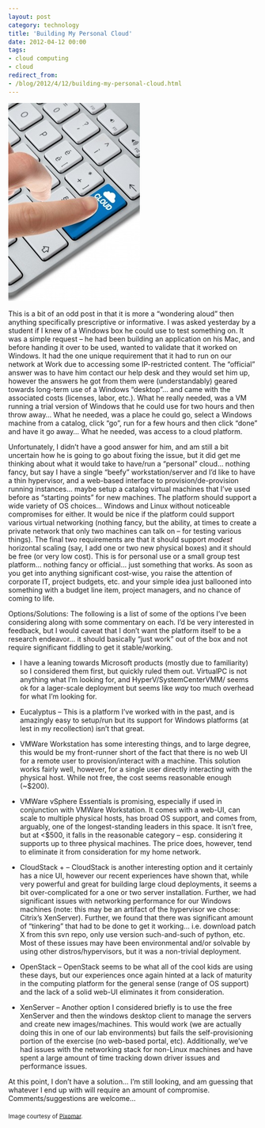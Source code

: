 ```yaml
---
layout: post
category: technology
title: 'Building My Personal Cloud'
date: 2012-04-12 00:00
tags:
- cloud computing
- cloud
redirect_from:
- /blog/2012/4/12/building-my-personal-cloud.html
---
```

<img alt='Cloud' src='/images/78881z2p31zg232.jpg' class='blogimage img-responsive'>

This is a bit of an odd post in that it is more a “wondering aloud” then anything specifically prescriptive or
informative. I was asked yesterday by a student if I knew of a Windows box he could use to test something on. It was a
simple request – he had been building an application on his Mac, and before handing it over to be used, wanted to
validate that it worked on Windows. It had the one unique requirement that it had to run on our network at Work due to
accessing some IP-restricted content.  The “official” answer was to have him contact our help desk and they would set
him up, however the answers he got from them were (understandably) geared towards long-term use of a Windows “desktop”…
and came with the associated costs (licenses, labor, etc.). What he really needed, was a VM running a trial version of
Windows that he could use for two hours and then throw away… What he needed, was a place he could go, select a Windows
machine from a catalog, click “go”, run for a few hours and then click “done” and have it go away… What he needed, was
access to a cloud platform.

Unfortunately, I didn’t have a good answer for him, and am still a bit uncertain how he is going to go about fixing
the issue, but it did get me thinking about what it would take to have/run a “personal” cloud… nothing fancy, but say I
have a single “beefy” workstation/server and I’d like to have a thin hypervisor, and a web-based interface to
provision/de-provision running instances… maybe setup a catalog virtual machines that I’ve used before as “starting
points” for new machines. The platform should support a wide variety of OS choices… Windows and Linux without
noticeable compromises for either. It would be nice if the platform could support various virtual networking (nothing
fancy, but the ability, at times to create a private network that only two machines can talk on – for testing various
things). The final two requirements are that it should support *modest* horizontal scaling (say, I add one or two new
physical boxes) and it should be free (or very low cost). This is for personal use or a small group test platform…
nothing fancy or official… just something that works. As soon as you get into anything significant cost-wise, you
raise the attention of corporate IT, project budgets, etc. and your simple idea just ballooned into something with a
budget line item, project managers, and no chance of coming to life.

Options/Solutions: The following is a list of some of the options I’ve been considering along with some commentary on
each. I’d be very interested in feedback, but I would caveat that I don’t want the platform itself to be a research
endeavor… it should basically “just work” out of the box and not require significant fiddling to get it stable/working.

* I have a leaning towards Microsoft products (mostly due to familiarity) so I considered them first, but quickly ruled
them out. VirtualPC is not anything what I’m looking for, and HyperV/SystemCenterVMM/<insertManyMoreAcronymsHere> seems
ok for a lager-scale deployment but seems like *way* too much overhead for what I’m looking for.

* Eucalyptus – This is a platform I’ve worked with in the past, and is amazingly easy to setup/run but its support for
Windows platforms (at lest in my recollection) isn’t that great.

* VMWare Workstation has some interesting things, and to large degree, this would be my front-runner short of the fact
that there is no web UI for a remote user to provision/interact with a machine. This solution works fairly well,
however, for a single user directly interacting with the physical host. While not free, the cost seems reasonable
enough (~$200).

* VMWare vSphere Essentials is promising, especially if used in conjunction with VMWare Workstation. It comes with a
web-UI, can scale to multiple physical hosts, has broad OS support, and comes from, arguably, one of the
longest-standing leaders in this space. It isn’t free, but at <$500, it falls in the reasonable category – esp.
considering it supports up to three physical machines. The price does, however, tend to eliminate it from consideration
for my home network.

* CloudStack + <nameYourHypervisor> – CloudStack is another interesting option and it certainly has a nice UI, however
our recent experiences have shown that, while very powerful and great for building large cloud deployments, it seems a
bit over-complicated for a one or two server installation. Further, we had significant issues with networking
performance for our Windows machines (note: this may be an artifact of the hypervisor we chose: Citrix’s XenServer).
Further, we found that there was significant amount of “tinkering” that had to be done to get it working… i.e. download
patch X from this svn repo, only use version such-and-such of python, etc. Most of these issues may have been
environmental and/or solvable by using other distros/hypervisors, but it was a non-trivial deployment.

* OpenStack – OpenStack seems to be what all of the cool kids are using these days, but our experiences once again
hinted at a lack of maturity in the computing platform for the general sense (range of OS support) and the lack of a
solid web-UI eliminates it from consideration.

* XenServer – Another option I considered briefly is to use the free XenServer and then the windows desktop client to
manage the servers and create new images/machines. This would work (we are actually doing this in one of our lab
environments) but fails the self-provisioning portion of the exercise (no web-based portal, etc). Additionally, we’ve
had issues with the networking stack for non-Linux machines and have spent a large amount of time tracking down driver
issues and performance issues.

At this point, I don’t have a solution… I’m still looking, and am guessing that whatever I end up with will require an
amount of compromise. Comments/suggestions are welcome…

<sub>Image courtesy of [Pixomar](http://www.freedigitalphotos.net/images/view_photog.php?photogid=905).</sub>
